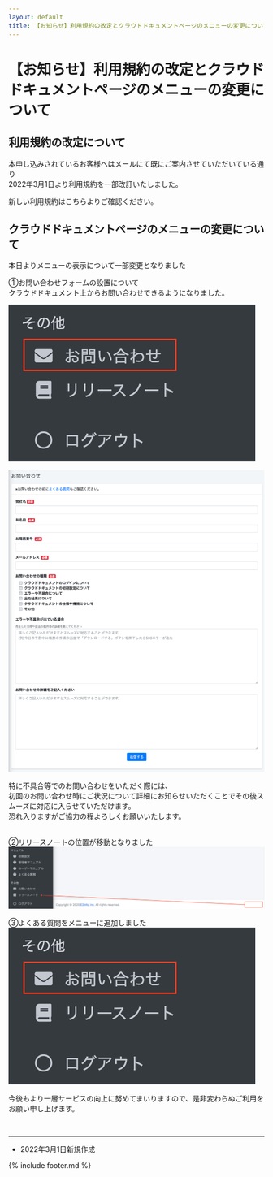 ```yaml
---
layout: default
title: 【お知らせ】利用規約の改定とクラウドドキュメントページのメニューの変更について
---
```


# 【お知らせ】利用規約の改定とクラウドドキュメントページのメニューの変更について

## 利用規約の改定について

本申し込みされているお客様へはメールにて既にご案内させていただいている通り<br>
2022年3月1日より利用規約を一部改訂いたしました。<br>

新しい利用規約はこちらよりご確認ください。


## クラウドドキュメントページのメニューの変更について

本日よりメニューの表示について一部変更となりました<br>

①お問い合わせフォームの設置について<br>
クラウドドキュメント上からお問い合わせできるようになりました。<br>

![メニュー　問い合わせ](images/20220301/0301_1.png)

![問い合わせ画面](images/20220301/0301_2.png)

特に不具合等でのお問い合わせをいただく際には、<br>
初回のお問い合わせ時にご状況について詳細にお知らせいただくことでその後スムーズに対応に入らせていただけます。<br>
恐れ入りますがご協力の程よろしくお願いいたします。<br><br>

②リリースノートの位置が移動となりました<br>
![リリースノート移動](images/20220301/0301_3.png)

③よくある質問をメニューに追加しました
![メニュー　よくある質問](images/20220301/0301_1.png)



今後もより一層サービスの向上に努めてまいりますので、是非変わらぬご利用をお願い申し上げます。<br>


<br>


-----
* 2022年3月1日新規作成

{% include footer.md %}

